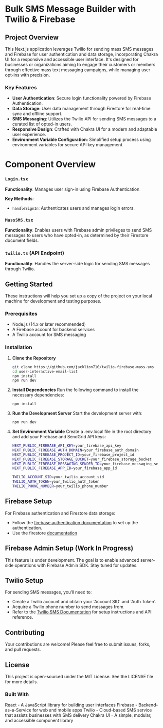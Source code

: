 # Bulk SMS Message Builder with Twilio & Firebase

## Project Overview

This Next.js application leverages Twilio for sending mass SMS messages and Firebase for user authentication and data storage, incorporating Chakra UI for a responsive and accessible user interface. It's designed for businesses or organizations aiming to engage their customers or members through effective mass text messaging campaigns, while managing user opt-ins with precision.

### Key Features

- **User Authentication**: Secure login functionality powered by Firebase Authentication.
- **Data Storage**: User data management through Firestore for real-time sync and offline support.
- **SMS Messaging**: Utilizes the Twilio API for sending SMS messages to a curated list of opted-in users.
- **Responsive Design**: Crafted with Chakra UI for a modern and adaptable user experience.
- **Environment Variable Configuration**: Simplified setup process using environment variables for secure API key management.

# Component Overview

### `Login.tsx`

**Functionality**: Manages user sign-in using Firebase Authentication.

**Key Methods**:
- `handleSignIn`: Authenticates users and manages login errors.

### `MassSMS.tsx`

**Functionality**: Enables users with Firebase admin privileges to send SMS messages to users who have opted-in, as determined by their Firestore document fields.

### `twilio.ts` (API Endpoint)

**Functionality**: Handles the server-side logic for sending SMS messages through Twilio.

## Getting Started

These instructions will help you set up a copy of the project on your local machine for development and testing purposes.

### Prerequisites

- Node.js (14.x or later recommended)
- A Firebase account for backend services
- A Twilio account for SMS messaging


### Installation

1. **Clone the Repository**

   ```bash
   git clone https://github.com/jacklion710/twilio-firebase-mass-sms
   cd user-interactive-email-list
   npm install
   npm run dev
   ```

2. **Install Dependencies**
Run the following command to install the necessary dependencies:

    ```bash
    npm install
    ```
3. **Run the Development Server**
Start the development server with:

    ```bash
    npm run dev
    ```

4. **Set Environment Variable**
Create a .env.local file in the root directory and add your Firebase and SendGrid API keys:

    ```bash
    NEXT_PUBLIC_FIREBASE_API_KEY=your_firebase_api_key
    NEXT_PUBLIC_FIREBASE_AUTH_DOMAIN=your_firebase_auth_domain
    NEXT_PUBLIC_FIREBASE_PROJECT_ID=your_firebase_project_id
    NEXT_PUBLIC_FIREBASE_STORAGE_BUCKET=your_firebase_storage_bucket
    NEXT_PUBLIC_FIREBASE_MESSAGING_SENDER_ID=your_firebase_messaging_sender_id
    NEXT_PUBLIC_FIREBASE_APP_ID=your_firebase_app_id

    TWILIO_ACCOUNT_SID=your_twilio_account_sid
    TWILIO_AUTH_TOKEN=your_twilio_auth_token
    TWILIO_PHONE_NUMBER=your_twilio_phone_number
    ```

## Firebase Setup

For Firebase authentication and Firestore data storage:

- Follow the [firebase authentication documentation](https://firebase.google.com/docs/auth) to set up the authentication.
- Use the firestore [documentation](https://firebase.google.com/docs/auth)

## Firebase Admin Setup (Work In Progress)

This feature is under development. The goal is to enable advanced server-side operations with Firebase Admin SDK. Stay tuned for updates.

## Twilio Setup

For sending SMS messages, you'll need to:

- Create a Twilio account and obtain your 'Account SID' and 'Auth Token'.
- Acquire a Twilio phone number to send messages from.
- Refer to the [Twilio SMS Documentation](https://www.twilio.com/docs/messaging) for setup instructions and API reference.

## Contributing

Your contributions are welcome! Please feel free to submit issues, forks, and pull requests.

## License

This project is open-sourced under the MIT License. See the LICENSE file for more details.

### Built With
React - A JavaScript library for building user interfaces
Firebase - Backend-as-a-Service for web and mobile apps
Twilio - Cloud-based SMS service that assists businesses with SMS delivery
Chakra UI - A simple, modular, and accessible component library